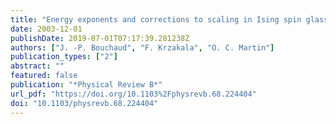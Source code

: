 ```yaml
---
title: "Energy exponents and corrections to scaling in Ising spin glasses"
date: 2003-12-01
publishDate: 2019-07-01T07:17:39.281238Z
authors: ["J. -P. Bouchaud", "F. Krzakala", "O. C. Martin"]
publication_types: ["2"]
abstract: ""
featured: false
publication: "*Physical Review B*"
url_pdf: "https://doi.org/10.1103%2Fphysrevb.68.224404"
doi: "10.1103/physrevb.68.224404"
---
```


